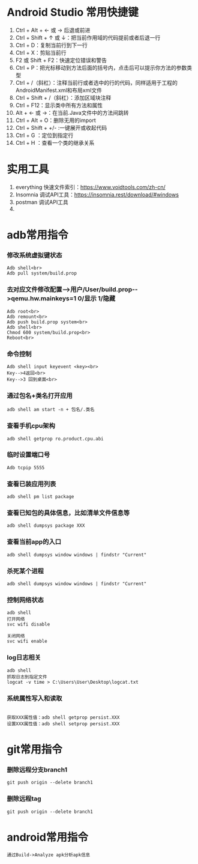 # Android Studio 常用快捷键
1. Ctrl + Alt + ← 或 → 后退或前进
2. Ctrl + Shift + ↑ 或 ↓：把当前作用域的代码提前或者后退一行
3. Ctrl + D：复制当前行到下一行
4. Ctrl + X：剪贴当前行
5. F2 或 Shift + F2：快速定位错误和警告
6. Ctrl + P：把光标移动到方法后面的括号内，点击后可以提示你方法的参数类型
7. Ctrl + /（斜杠）：注释当前行或者选中的行的代码，同样适用于工程的AndroidManifest.xml和布局xml文件
8. Ctrl + Shift + /（斜杠）：添加区域块注释
9. Ctrl + F12：显示类中所有方法和属性
10. Alt + ← 或 →：在当前.Java文件中的方法间跳转
11. Ctrl + Alt + O：删除无用的import
12. Ctrl + Shift + +/- :一键展开或收起代码
13. Ctrl + G ：定位到指定行
14. Ctrl + H ：查看一个类的继承关系

# 实用工具
1. everything 快速文件索引：https://www.voidtools.com/zh-cn/
2. Insomnia 调试API工具：https://insomnia.rest/download/#windows
3. postman 调试API工具
4. 


# adb常用指令
### 修改系统虚拟键状态
```
Adb shell<br>
Adb pull system/build.prop 
```
### 去对应文件修改配置-->用户/User/build.prop-->qemu.hw.mainkeys=1 0/显示 1/隐藏
```
Adb root<br>
Adb remount<br>
Adb push build.prop system<br>
Adb shell<br>
Chmod 600 system/build.prop<br>
Reboot<br>
```
### 命令控制
```
Adb shell input keyevent <key><br>
Key-->4返回<br>
Key-->3 回到桌面<br>
```

### 通过包名+类名打开应用
```
adb shell am start -n + 包名/.类名
```

### 查看手机cpu架构
```
adb shell getprop ro.product.cpu.abi
```

### 临时设置端口号
```
Adb tcpip 5555
```

### 查看已装应用列表
```
adb shell pm list package
```

### 查看已知包的具体信息，比如清单文件信息等
```
adb shell dumpsys package XXX
```

### 查看当前app的入口
```
adb shell dumpsys window windows | findstr "Current"
```

### 杀死某个进程
```
adb shell dumpsys window windows | findstr "Current"
```

### 控制网络状态
```
adb shell
打开网络
svc wifi disable

关闭网络
svc wifi enable
```

### log日志相关
```
adb shell 
抓取日志到指定文件
logcat -v time > C:\Users\User\Desktop\logcat.txt

```

### 系统属性写入和读取
``` 

获取XXX属性值：adb shell getprop persist.XXX
设置XXX属性值：adb shell setprop persist.XXX

```

# git常用指令

### 删除远程分支branch1
```
git push origin --delete branch1
```

### 删除远程tag
```
git push origin --delete branch1
```

# android常用指令
```
通过Build->Analyze apk分析apk信息
```



